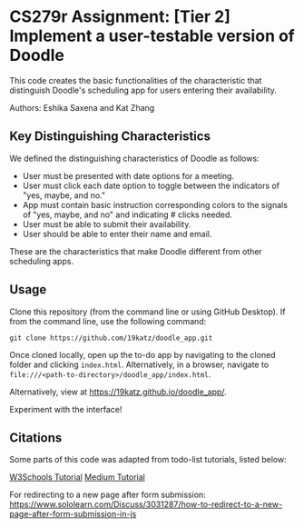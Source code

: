 # CS279r Assignment: [Tier 2] Implement a user-testable version of Doodle

This code creates the basic functionalities of the characteristic that distinguish Doodle's scheduling app for users entering their availability.

Authors: Eshika Saxena and Kat Zhang

## Key Distinguishing Characteristics

We defined the distinguishing characteristics of Doodle as follows:

* User must be presented with date options for a meeting.
* User must click each date option to toggle between the indicators of "yes, maybe, and no."
* App must contain basic instruction corresponding colors to the signals of "yes, maybe, and no" and indicating # clicks needed. 
* User must be able to submit their availability.
* User should be able to enter their name and email.

These are the characteristics that make Doodle different from other scheduling apps.

## Usage

Clone this repository (from the command line or using GitHub Desktop). If from the command line, use the following command:

`git clone https://github.com/19katz/doodle_app.git`

Once cloned locally, open up the to-do app by navigating to the cloned folder and clicking `index.html`. Alternatively, in a browser, navigate to `file:///<path-to-directory>/doodle_app/index.html`.

Alternatively, view at https://19katz.github.io/doodle_app/.

Experiment with the interface!

## Citations

Some parts of this code was adapted from todo-list tutorials, listed below:

[W3Schools Tutorial](https://www.w3schools.com/howto/howto_js_todolist.asp)
[Medium Tutorial](https://medium.com/clarusway/making-a-todo-list-with-html-css-and-javascript-154839b770b6)

For redirecting to a new page after form submission: 
https://www.sololearn.com/Discuss/3031287/how-to-redirect-to-a-new-page-after-form-submission-in-js
